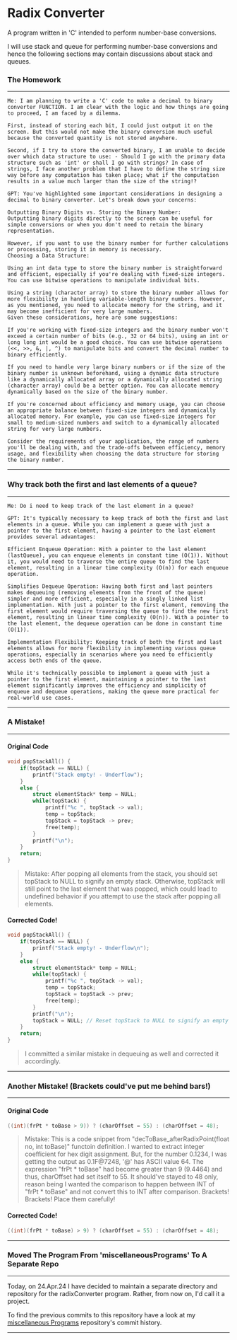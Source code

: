 # Radix Converter

A program written in 'C' intended to perform number-base conversions.

I will use stack and queue for performing number-base conversions and hence the following sections may contain discussions about stack and queues.

### The Homework
---
```
Me: I am planning to write a 'C' code to make a decimal to binary converter FUNCTION. I am clear with the logic and how things are going to proceed, I am faced by a dilemma. 

First, instead of storing each bit, I could just output it on the screen. But this would not make the binary conversion much useful because the converted quantity is not stored anywhere. 

Second, if I try to store the converted binary, I am unable to decide over which data structure to use: - Should I go with the primary data structure such as 'int' or shall I go with strings? In case of strings, I face another problem that I have to define the string size way before any computation has taken place; what if the computation results in a value much larger than the size of the string!?
```
```
GPT: You've highlighted some important considerations in designing a decimal to binary converter. Let's break down your concerns:

Outputting Binary Digits vs. Storing the Binary Number:
Outputting binary digits directly to the screen can be useful for simple conversions or when you don't need to retain the binary representation.

However, if you want to use the binary number for further calculations or processing, storing it in memory is necessary.
Choosing a Data Structure:

Using an int data type to store the binary number is straightforward and efficient, especially if you're dealing with fixed-size integers. You can use bitwise operations to manipulate individual bits.

Using a string (character array) to store the binary number allows for more flexibility in handling variable-length binary numbers. However, as you mentioned, you need to allocate memory for the string, and it may become inefficient for very large numbers.
Given these considerations, here are some suggestions:

If you're working with fixed-size integers and the binary number won't exceed a certain number of bits (e.g., 32 or 64 bits), using an int or long long int would be a good choice. You can use bitwise operations (<<, >>, &, |, ^) to manipulate bits and convert the decimal number to binary efficiently.

If you need to handle very large binary numbers or if the size of the binary number is unknown beforehand, using a dynamic data structure like a dynamically allocated array or a dynamically allocated string (character array) could be a better option. You can allocate memory dynamically based on the size of the binary number.

If you're concerned about efficiency and memory usage, you can choose an appropriate balance between fixed-size integers and dynamically allocated memory. For example, you can use fixed-size integers for small to medium-sized numbers and switch to a dynamically allocated string for very large numbers.

Consider the requirements of your application, the range of numbers you'll be dealing with, and the trade-offs between efficiency, memory usage, and flexibility when choosing the data structure for storing the binary number.
```
---

### Why track both the first and last elements of a queue?
---
```
Me: Do i need to keep track of the last element in a queue?
```

```
GPT: It's typically necessary to keep track of both the first and last elements in a queue. While you can implement a queue with just a pointer to the first element, having a pointer to the last element provides several advantages:

Efficient Enqueue Operation: With a pointer to the last element (lastQueue), you can enqueue elements in constant time (O(1)). Without it, you would need to traverse the entire queue to find the last element, resulting in a linear time complexity (O(n)) for each enqueue operation.

Simplifies Dequeue Operation: Having both first and last pointers makes dequeuing (removing elements from the front of the queue) simpler and more efficient, especially in a singly linked list implementation. With just a pointer to the first element, removing the first element would require traversing the queue to find the new first element, resulting in linear time complexity (O(n)). With a pointer to the last element, the dequeue operation can be done in constant time (O(1)).

Implementation Flexibility: Keeping track of both the first and last elements allows for more flexibility in implementing various queue operations, especially in scenarios where you need to efficiently access both ends of the queue.

While it's technically possible to implement a queue with just a pointer to the first element, maintaining a pointer to the last element significantly improves the efficiency and simplicity of enqueue and dequeue operations, making the queue more practical for real-world use cases.
```
---

### A Mistake!
---
#### Original Code
```C
void popStackAll() {
    if(topStack == NULL) {
        printf("Stack empty! - Underflow");
    }
    else {
        struct elementStack* temp = NULL;
        while(topStack) {
            printf("%c ", topStack -> val);
            temp = topStack;
            topStack = topStack -> prev;
            free(temp);
        }
        printf("\n");
    }
    return;
}
```
> Mistake: After popping all elements from the stack, you should set topStack to NULL to signify an empty stack. Otherwise, topStack will still point to the last element that was popped, which could lead to undefined behavior if you attempt to use the stack after popping all elements.

#### Corrected Code!
```C
void popStackAll() {
    if(topStack == NULL) {
        printf("Stack empty! - Underflow\n");
    }
    else {
        struct elementStack* temp = NULL;
        while(topStack) {
            printf("%c ", topStack -> val);
            temp = topStack;
            topStack = topStack -> prev;
            free(temp);
        }
        printf("\n");
        topStack = NULL; // Reset topStack to NULL to signify an empty stack
    }
    return;
}
```
> I committed a similar mistake in dequeuing as well and corrected it accordingly.
---

### Another Mistake! (Brackets could've put me behind bars!)
---
#### Original Code
```C
((int)(frPt * toBase > 9)) ? (charOffset = 55) : (charOffset = 48);
```
> Mistake: This is a code snippet from "decToBase_afterRadixPoint(float no, int toBase)" functoin definition. I wanted to extract integer coefficient for hex digit assignment. But, for the number 0.1234, I was getting the output as 0.1F@7248, '@' has ASCII value 64. The expression "frPt * toBase" had become greater than 9 (9.4464) and thus, charOffset had set itself to 55. It should've stayed to 48 only, reason being I wanted the comparison to happen between INT of "frPt * toBase" and not convert this to INT after comparison. Brackets! Brackets! Place them carefully!

#### Corrected Code!
```C
((int)(frPt * toBase) > 9) ? (charOffset = 55) : (charOffset = 48);
```
---

### Moved The Program From 'miscellaneousPrograms' To A Separate Repo
---
Today, on 24.Apr.24 I have decided to maintain a separate directory and repository for the radixConverter program. Rather, from now on, I'd call it a project.

To find the previous commits to this repository have a look at my [miscellaneous Programs](https://github.com/primeDevansh/miscellaneousPrograms) repository's commit history.

---